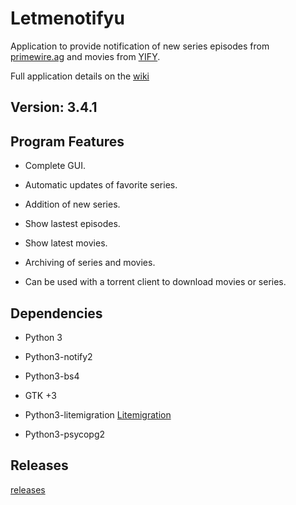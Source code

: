 Letmenotifyu
====================

Application to provide notification of new series episodes from [primewire.ag](http://primewire.ag) and movies from [YIFY](https://yts.re/api).

Full application details on the [wiki](https://github.com/stucomplex/letmenotifyu/wiki)



Version: 3.4.1
-------------------

Program Features
----------------------
    
*    Complete GUI.

*    Automatic updates of favorite series.

*    Addition of new series.

*    Show lastest episodes.

*    Show latest movies.

*    Archiving of series and movies.

*    Can be used with a torrent client to download movies or series. 

Dependencies
----------------

* Python  3

* Python3-notify2

* Python3-bs4

* GTK +3

* Python3-litemigration [Litemigration](https://github.com/stucomplex/python3-litemigration)

* Python3-psycopg2


Releases
-----------------
[releases](https://github.com/stucomplex/letmenotifyu/releases)
